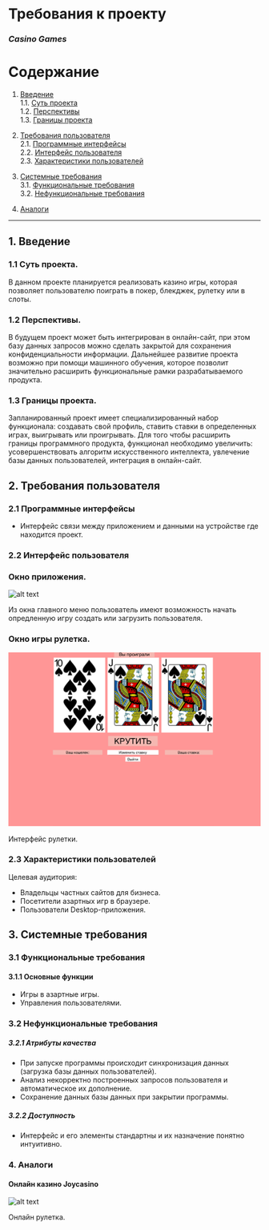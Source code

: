 # Требования к проекту  
### *Casino Games*


# Содержание

 1.	[Введение](#1)   
   1.1. [Суть проекта](#1.1)    
   1.2. [Перспективы](#1.2)  
   1.3.  [Границы проекта](#1.3)  
 
 2.	[Требования пользователя](#2)   
   2.1. [Программные интерфейсы](#2.1)   
   2.2. [Интерфейс пользователя](#2.2)   
   2.3. [Характеристики пользователей](#2.3) 
   
 3.	[Системные требования](#3)    
   3.1. [Функциональные требования](#3.1)   
   3.2. [Нефункциональные требования](#3.2)   
         
 4.	[Аналоги](#4) 
 
---
##  1.	Введение <a name="1"></a>   

###     1.1	Суть проекта.<a name="1.1"></a>
В данном проекте планируется реализовать казино игры, которая позволяет пользователю поиграть в покер, блекджек, рулетку или в слоты. 

###     1.2 Перспективы.<a name="1.2"></a> 
В будущем проект может быть интегрирован в онлайн-сайт, при этом базу данных запросов можно сделать закрытой для сохранения конфиденциальности информации.
Дальнейшее развитие проекта возможно при помощи машинного обучения, которое позволит значительно расширить функциональные рамки разрабатываемого продукта.

###     1.3 Границы проекта.<a name="1.3"></a>      
Запланированный проект имеет специализированный набор функционала: создавать свой профиль, ставить ставки в определенных играх, выигрывать или проигрывать. Для того чтобы расширить границы программного продукта, функционал необходимо увеличить: усовершенствовать алгоритм искусственного интеллекта, увлечение базы данных пользователей, интеграция в онлайн-сайт.

## 2.	Требования пользователя<a name="2"></a> 

### 2.1	Программные интерфейсы<a name="2.1"></a>   
-	Интерфейс связи между приложением и данными на устройстве где находится проект. 

### 2.2	Интерфейс пользователя<a name="2.2"></a>   
### Окно приложения.
![alt text](https://github.com/shmouk/JACKPOTSmachine/blob/master/Mokups/Start.png)  

Из окна главного меню пользователь имеют возможность начать опредленную игру создать или загрузить пользователя.

### Окно игры рулетка.
![alt text](https://github.com/shmouk/JACKPOTSmachine/blob/master/Mokups/Roulette.png)

Интерфейс рулетки.

### 2.3	Характеристики пользователей<a name="2.3"></a>   
Целевая аудитория:  
-	Владельцы частных сайтов для бизнеса.
- Посетители азартных игр в браузере.
- Пользователи Desktop-приложения.

## 3. Системные требования<a name="3"></a>   

### 3.1 Функциональные требования<a name="3.1"></a> 
#### 3.1.1 Основные функции 
 -	Игры в азартные игры. 
 -	Управления пользователями.  

### 3.2	Нефункциональные требования<a name="3.2"></a> 
##### 3.2.1	Атрибуты качества
-	При запуске программы происходит синхронизация данных (загрузка базы данных пользователей).
-	Анализ некорректно построенных запросов пользователя и автоматическое их дополнение.
-	Сохранение данных базы данных при закрытии программы.
##### 	3.2.2	Доступность
-	Интерфейс и его элементы стандартны и их назначение понятно интуитивно.  

### 4. Аналоги<a name="4"></a> 

#### Онлайн казино Joycasino

![alt text](https://github.com/shmouk/JACKPOTSmachine/blob/master/Mokups/joycasino.png)

Онлайн рулетка.

